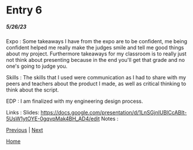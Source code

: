 # Entry 6
##### 5/26/23

Expo :
Some takeaways I have from the expo are to be confident, me being confident helped me really make the judges smile and tell me good things about my project. Furthermore takeaways for my classroom is to really just not think about presenting because in the end you'll get that grade and no one's going to judge you.

Skills : The skills that I used were communication as I had to share with my peers and teachers about the product I made, as well as critical thinking to think about the script.

EDP : I am finalized with my engineering design process.

Links : Slides: https://docs.google.com/presentation/d/1LnSGjnIUBlCcABIt-5UsW1ytOYE-0gqvpMak4BH_AD4/edit
        Notes : 

[Previous](entry05.md) | [Next](entry07.md)

[Home](../README.md)